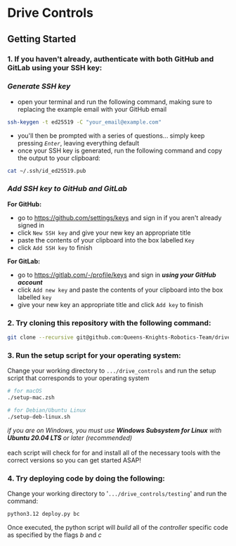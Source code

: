 # Drive Controls
## Getting Started
### 1. If you haven't already, authenticate with both GitHub and GitLab using your SSH key:
### *Generate SSH key*
- open your terminal and run the following command, making sure to replacing the example email with your GitHub email
```bash
ssh-keygen -t ed25519 -C "your_email@example.com"
```
- you'll then be prompted with a series of questions... simply keep pressing *`Enter`*, leaving everything default
- once your SSH key is generated, run the following command and copy the output to your clipboard:
```bash
cat ~/.ssh/id_ed25519.pub
```
### *Add SSH key to GitHub and GitLab*
**For GitHub:**
- go to https://github.com/settings/keys and sign in if you aren't already signed in
- click `New SSH key` and give your new key an appropriate title
- paste the contents of your clipboard into the box labelled `Key`
- click `Add SSH key` to finish
<!-- -->
**For GitLab:**
- go to https://gitlab.com/-/profile/keys and sign in ***using your GitHub account***
- click `Add new key` and paste the contents of your clipboard into the box labelled `key`
- give your new key an appropriate title and click `Add key` to finish
### 2. Try cloning this repository with the following command:
```bash
git clone --recursive git@github.com:Queens-Knights-Robotics-Team/drive_controls.git
```
### 3. Run the setup script for your operating system:
Change your working directory to `.../drive_controls` and run the setup script that corresponds to your operating system
```bash
# for macOS
./setup-mac.zsh
```
```bash
# for Debian/Ubuntu Linux
./setup-deb-linux.sh
```
*if you are on Windows, you must use **Windows Subsystem for Linux** with **Ubuntu 20.04 LTS** or later (recommended)*<br/><br/>
each script will check for for and install all of the necessary tools with the correct versions so you can get started ASAP!
### 4. Try deploying code by doing the following:
Change your working directory to '`.../drive_controls/testing`' and run the command:
```bash
python3.12 deploy.py bc
```
Once executed, the python script will *build* all of the *controller* specific code as specified by the flags *b* and *c*<br/>

